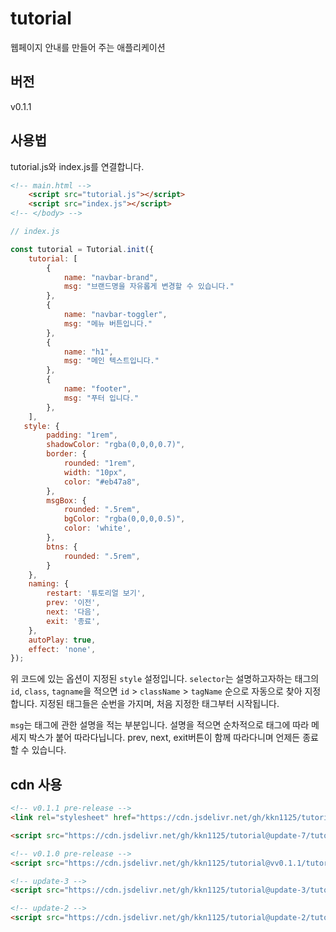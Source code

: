 # tutorial

웹페이지 안내를 만들어 주는 애플리케이션

## 버전

v0.1.1

## 사용법

tutorial.js와 index.js를 연결합니다.

```html
<!-- main.html -->
    <script src="tutorial.js"></script>
    <script src="index.js"></script>
<!-- </body> -->
```

```javascript
// index.js

const tutorial = Tutorial.init({
    tutorial: [
        {
            name: "navbar-brand",
            msg: "브랜드명을 자유롭게 변경할 수 있습니다."
        },
        {
            name: "navbar-toggler",
            msg: "메뉴 버튼입니다."
        },
        {
            name: "h1",
            msg: "메인 텍스트입니다."
        },
        {
            name: "footer",
            msg: "푸터 입니다."
        },
    ],
   style: {
        padding: "1rem",
        shadowColor: "rgba(0,0,0,0.7)",
        border: {
            rounded: "1rem",
            width: "10px",
            color: "#eb47a8",
        },
        msgBox: {
            rounded: ".5rem",
            bgColor: "rgba(0,0,0,0.5)",
            color: 'white',
        },
        btns: {
            rounded: ".5rem",
        }
    },
    naming: {
        restart: '튜토리얼 보기',
        prev: '이전',
        next: '다음',
        exit: '종료',
    },
    autoPlay: true,
    effect: 'none',
});
```

위 코드에 있는 옵션이 지정된 `style` 설정입니다. `selector`는 설명하고자하는 태그의 `id`, `class`, `tagname`을 적으면 `id` > `className` > `tagName` 순으로 자동으로 찾아 지정합니다.
지정된 태그들은 순번을 가지며, 처음 지정한 태그부터 시작됩니다.

`msg`는 태그에 관한 설명을 적는 부분입니다. 설명을 적으면 순차적으로 태그에 따라 메세지 박스가 붙어 따라다닙니다. prev, next, exit버튼이 함께 따라다니며 언제든 종료할 수 있습니다.

## cdn 사용

```html
<!-- v0.1.1 pre-release -->
<link rel="stylesheet" href="https://cdn.jsdelivr.net/gh/kkn1125/tutorial@update-7/tutorial.css" integrity="sha384-Bb8S6Fd5e6urkRo1rtI03o9A29z61MS6811ooqwa/QBTetuIdV6YeVdcY8NYDihs" crossorigin="anonymous">

<script src="https://cdn.jsdelivr.net/gh/kkn1125/tutorial@update-7/tutorial.js" integrity="sha384-AW6PHqyHTfXklAZxQV/3JKhLzP0VLj/p+u7fXXxUb7GNq119prXA6hLsbK63RgJ3" crossorigin="anonymous"></script>

<!-- v0.1.0 pre-release -->
<script src="https://cdn.jsdelivr.net/gh/kkn1125/tutorial@vv0.1.1/tutorial.js" integrity="sha384-sA5mI0st775JGtzxJUNd8aln7/fhc82dqZOXqntMWHCIJbHjb6pRsWZ7N8WpKLdP" crossorigin="anonymous"></script>

<!-- update-3 -->
<script src="https://cdn.jsdelivr.net/gh/kkn1125/tutorial@update-3/tutorial.js" integrity="sha384-yvfG/GN5C3D97wAfUl7c99ifvThQTaW//zZVfJ8YNvTpiT30oTpm4Bm2e/SFlW0z" crossorigin="anonymous"></script>

<!-- update-2 -->
<script src="https://cdn.jsdelivr.net/gh/kkn1125/tutorial@update-2/tutorial.js" integrity="sha384-WHjeFhy3HdxzR+H8+i7YxIdxJArvdqIOH+l2EHajuBxZCTxdcD5OdB5l439OdUjg" crossorigin="anonymous"></script>
```